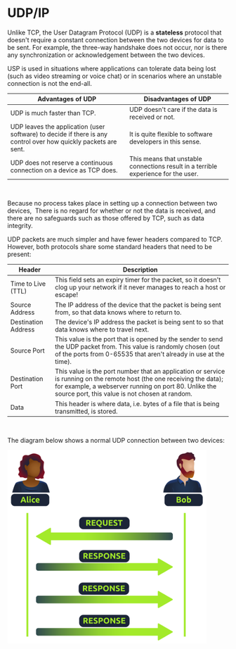 # UDP/IP

Unlike TCP, the User Datagram Protocol (UDP) is a **stateless** protocol that doesn't require a constant connection between the two devices for data to be sent. For example, the three-way handshake does not occur, nor is there any synchronization or acknowledgement between the two devices.

USP is used in situations where applications can tolerate data being lost (such as video streaming or voice chat) or in scenarios where an unstable connection is not the end-all.

| **Advantages of <span style="color: inherit;">UDP</span>** | **Disadvantages of <span style="color: inherit;">UDP</span>** |
| --- | --- |
| <span style="color: inherit;">UDP</span> is much faster than <span style="color: inherit;">TCP</span>. | UDP doesn't care if the data is received or not. |
| <span style="color: inherit;">UDP</span> leaves the application (user software) to decide if there is any control over how quickly packets are sent. | It is quite flexible to software developers in this sense. |
| <span style="color: inherit;">UDP</span> does not reserve a continuous connection on a device as <span style="color: inherit;">TCP</span> does. | This means that unstable connections result in a terrible experience for the user. |

&nbsp;

Because no process takes place in setting up a connection between two devices,  There is no regard for whether or not the data is received, and there are no safeguards such as those offered by TCP, such as data integrity.

UDP packets are much simpler and have fewer headers compared to TCP. However, both protocols share some standard headers that need to be present:

| **Header** | **Description** |
| --- | --- |
| Time to Live (<span style="color: inherit;">TTL</span>) | This field sets an expiry timer for the packet, so it doesn't clog up your network if it never manages to reach a host or escape! |
| Source Address | The IP address of the device that the packet is being sent from, so that data knows where to return to. |
| Destination Address | The device's IP address the packet is being sent to so that data knows where to travel next. |
| Source Port | This value is the port that is opened by the sender to send the UDP packet from. This value is randomly chosen (out of the ports from 0-65535 that aren't already in use at the time). |
| Destination Port | This value is the port number that an application or service is running on the remote host (the one receiving the data); for example, a webserver running on port 80. Unlike the source port, this value is not chosen at random. |
| Data | This header is where data, i.e. bytes of a file that is being transmitted, is stored. |

&nbsp;

The diagram below shows a normal UDP connection between two devices:

<img src="../../_resources/53d459ccda57e5fdea0dafe7e64ffe7c.svg" alt="53d459ccda57e5fdea0dafe7e64ffe7c.svg" width="454" height="439">

&nbsp;